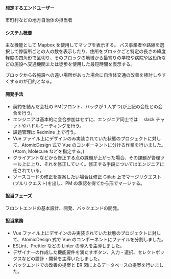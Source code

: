 #### 想定するエンドユーザー

市町村などの地方自治体の担当者

#### システム概要

主な機能として Mapbox を使用してマップを表示する。
バス事業者や路線を選択して停留所ごとの人の数を表示したり、住所をブロックごと特定の長さの緯度軽度の四角形で区切り、そのブロックの地域から最寄りの学校や病院や区役所などの施設へ交通機関または徒歩を使用した最短時間を表示する。

ブロックから各施設への遠い場所があった場合に自治体交通の改善を検討しやすくするのが目的となる。

#### 開発手法

- 契約を結んだ会社の PM(フロント、バックが 1 人ずつ)が上記の会社との会合を行う。
- エンジニアは基本的に会合参加はせずに、エンジニア同士では　 slack チャットやハドルミーティングを行う。
- 課題管理は Redmine 上で行う。
- Vue ファイル上にデザインのみ実装されていた状態のプロジェクトに対して、AtomicDesign 式で Vue のコンポーネントに分ける作業を行いました。(Atom, Molecure などを指定する。)
- クライアントなどから修正する点の課題が上がった場合、その課題が管理ツール上に上り、それを修正していく。修正する手段についてはエンジニアに任されている。
- ソースコードの修正を提案したい場合は修正 Gitlab 上でマージリクエスト(プルリクエスト)を出し、PM の承認を得てから形でマージする。

#### 担当フェーズ

フロントエンドの基本設計、開発、バックエンドの開発。

#### 担当業務

- Vue ファイル上にデザインのみ実装されていた状態のプロジェクトに対して、AtomicDesign 式で Vue のコンポーネントにファイルを分割しました。
- ESLint、Prettier などの Linter の導入を主導しました。
- デザイナーの作成した機能要件を満たすボタン、入力・選択、セレクトボックスなどの設計・開発を主導いたしました。
- バックエンドでの改善の提案と ER 図によるデータベースの提案を行いました。
